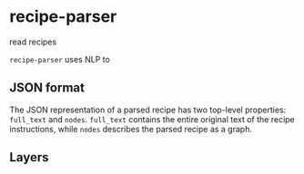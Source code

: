 # recipe-parser

read recipes

`recipe-parser` uses NLP to





## JSON format

The JSON representation of a parsed recipe has two top-level properties: `full_text` and `nodes`. `full_text` contains the entire original text of the recipe instructions, while `nodes` describes the parsed recipe as a graph.


## Layers

###